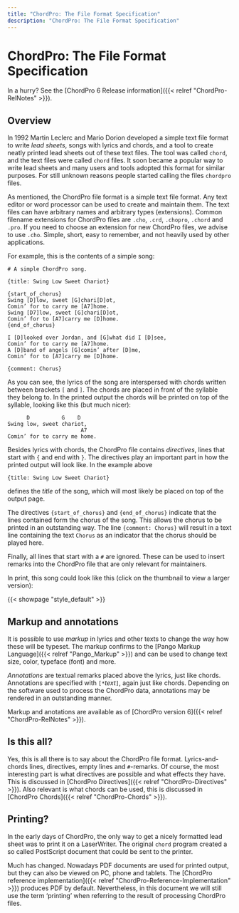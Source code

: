 ```yaml
---
title: "ChordPro: The File Format Specification"
description: "ChordPro: The File Format Specification"
---
```


# ChordPro: The File Format Specification

In a hurry? See the [ChordPro 6 Release information]({{< relref "ChordPro-RelNotes" >}}).

## Overview

In 1992 Martin Leclerc and Mario Dorion developed a simple text file format to write _lead sheets_, songs with lyrics and chords, and a tool to create neatly printed lead sheets out of these text files. The tool was called `chord`, and the text files were called `chord` files. It soon became a popular way to write lead sheets and many users and tools adopted this format for similar purposes. For still unknown reasons people started calling the files `chordpro` files.

As mentioned, the ChordPro file format is a simple text file format. Any text editor or word processor can be used to create and maintain them. The text files can have arbitrary names and arbitrary types (extensions). Common filename extensions for ChordPro files are `.cho`, `.crd`, `.chopro`, `.chord` and `.pro`. If you need to choose an extension for new ChordPro files, we advise to use `.cho`. Simple, short, easy to remember, and not heavily used by other applications.

For example, this is the contents of a simple song:

    # A simple ChordPro song.

    {title: Swing Low Sweet Chariot}

    {start_of_chorus}
    Swing [D]low, sweet [G]chari[D]ot,
    Comin’ for to carry me [A7]home.
    Swing [D7]low, sweet [G]chari[D]ot,
    Comin’ for to [A7]carry me [D]home.
    {end_of_chorus}

    I [D]looked over Jordan, and [G]what did I [D]see,
    Comin’ for to carry me [A7]home.
    A [D]band of angels [G]comin’ after [D]me,
    Comin’ for to [A7]carry me [D]home.

    {comment: Chorus}

As you can see, the lyrics of the song are interspersed with chords written between brackets `[` and `]`. The chords are placed in front of the syllable they belong to. In the printed output the chords will be printed on top of the syllable, looking like this (but much nicer):

          D          G    D
    Swing low, sweet chariot,
                           A7
    Comin’ for to carry me home.

Besides lyrics with chords, the ChordPro file contains _directives_, lines that start with `{` and end with `}`. The directives play an important part in how the printed output will look like. In the example above

    {title: Swing Low Sweet Chariot}

defines the _title_ of the song, which will most likely be placed on top of the output page.

The directives `{start_of_chorus}` and `{end_of_chorus}` indicate that the lines contained form the chorus of the song. This allows the chorus to be printed in an outstanding way. The line `{comment: Chorus}` will result in a text line containing the text `Chorus` as an indicator that the chorus should be played here.

Finally, all lines that start with a `#` are ignored. These can be used to insert remarks into the ChordPro file that are only relevant for maintainers.

In print, this song could look like this (click on the thumbnail to
view a larger version):

{{< showpage "style_default" >}}

## Markup and annotations

It is possible to use _markup_ in lyrics and other texts to change the
way how these will be typeset. The markup confirms to the [Pango
Markup Language]({{< relref "Pango_Markup" >}})
and can be used to change text size, color, typeface (font) and more.

_Annotations_ are textual remarks placed above the lyrics, just like
chords. Annotations are specified with `[*`*text*`]`, again just like
chords. Depending on the software used to process the ChordPro data,
annotations may be rendered in an outstanding manner.

Markup and anotations are available as of [ChordPro version 6]({{< relref "ChordPro-RelNotes" >}}).

## Is this all?

Yes, this is all there is to say about the ChordPro file format. Lyrics-and-chords lines, directives, empty lines and `#`-remarks. Of course, the most interesting part is what directives are possible and what effects they have. This is discussed in [ChordPro Directives]({{< relref "ChordPro-Directives" >}}). Also relevant is what chords can be used, this is discussed in [ChordPro Chords]({{< relref "ChordPro-Chords" >}}).

## Printing?

In the early days of ChordPro, the only way to get a nicely formatted lead sheet was to print it on a LaserWriter. The original `chord` program created a so called PostScript document that could be sent to the printer.

Much has changed. Nowadays PDF documents are used for printed output, but they can also be viewed on PC, phone and tablets. The [ChordPro reference implementation]({{< relref "ChordPro-Reference-Implementation" >}}) produces PDF by default. Nevertheless, in this document we will still use the term ‘printing’ when referring to the result of processing ChordPro files.

